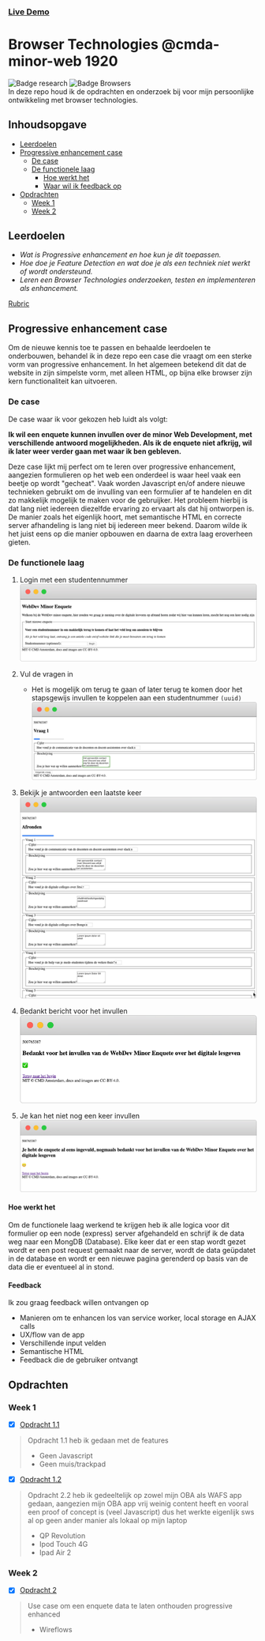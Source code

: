 ### [Live Demo](https://browsertech1920.herokuapp.com)
# Browser Technologies @cmda-minor-web 1920
![Badge research](https://badgen.net/badge/icon/research?icon=codecov&label)
![Badge Browsers](https://badgen.net/badge/icon/browsers/purple?icon=chrome&label)    
In deze repo houd ik de opdrachten en onderzoek bij voor mijn persoonlijke ontwikkeling met browser technologies.    
## Inhoudsopgave
- [Leerdoelen](#leerdoelen)
- [Progressive enhancement case](#progressive-enhancement-case)
    * [De case](#de-case)
    * [De functionele laag](#de-functionele-laag)
        + [Hoe werkt het](#hoe-werkt-het)
        + [Waar wil ik feedback op](#feedback)
- [Opdrachten](#opdrachten)
    * [Week 1](#week-1)
    * [Week 2](#week-2)

## Leerdoelen
- _Wat is Progressive enhancement en hoe kun je dit toepassen._
- _Hoe doe je Feature Detection en wat doe je als een techniek niet werkt of wordt ondersteund._
- _Leren een Browser Technologies onderzoeken, testen en implementeren als enhancement._

[Rubric](https://docs.google.com/spreadsheets/d/1MV3BWwwg_Zz1n-S_qOM4iSm4gA4M6g0xAxGacyaPuac/edit?usp=sharing)

## Progressive enhancement case
Om de nieuwe kennis toe te passen en behaalde leerdoelen te onderbouwen, behandel ik in deze repo een case die vraagt om 
een sterke vorm van progressive enhancement. In het algemeen betekend dit dat de website in zijn simpelste vorm, met alleen HTML,
op bijna elke browser zijn kern functionaliteit kan uitvoeren.
### De case
De case waar ik voor gekozen heb luidt als volgt:   

__Ik wil een enquete kunnen invullen over de minor Web Development, met verschillende antwoord mogelijkheden. Als ik de enquete niet afkrijg, wil ik later weer verder gaan met waar ik ben gebleven.__   

Deze case lijkt mij perfect om te leren over progressive enhancement, aangezien formulieren op het web een onderdeel is waar
heel vaak een beetje op wordt "gecheat". Vaak worden Javascript en/of andere nieuwe technieken gebruikt om de invulling van
een formulier af te handelen en dit zo makkelijk mogelijk te maken voor de gebruijker. Het probleem hierbij is dat lang niet 
iedereen diezelfde ervaring zo ervaart als dat hij ontworpen is. De manier zoals het eigenlijk hoort, met semantische HTML en
correcte server afhandeling is lang niet bij iedereen meer bekend. Daarom wilde ik het juist eens op die manier opbouwen
en daarna de extra laag eroverheen gieten.

### De functionele laag
1. Login met een studentennummer
![Functional Index](./onderzoek/images/functionalIndex.png)

2. Vul de vragen in
    * Het is mogelijk om terug te gaan of later terug te komen door het stapsgewijs invullen te koppelen aan een studentnummer `(uuid)`
![Functional vraag](./onderzoek/images/functionalVraag.png)

3. Bekijk je antwoorden een laatste keer
![Functional Overzicht](./onderzoek/images/functionalOverzicht.png)

4. Bedankt bericht voor het invullen
![Functional klaar](./onderzoek/images/functionalKlaar.png)

5. Je kan het niet nog een keer invullen
![Functional nog een keer](./onderzoek/images/functionalAgain.png)

#### Hoe werkt het
Om de functionele laag werkend te krijgen heb ik alle logica voor dit formulier op een node (express) server afgehandeld en schrijf
ik de data weg naar een MongDB (Database). Elke keer dat er een stap wordt gezet wordt er een post request gemaakt naar de server,
wordt de data geüpdatet in de database en wordt er een nieuwe pagina gerenderd op basis van de data die er eventueel al in stond.


#### Feedback
Ik zou graag feedback willen ontvangen op
- Manieren om te enhancen los van service worker, local storage en AJAX calls
- UX/flow van de app
- Verschillende input velden
- Semantische HTML
- Feedback die de gebruiker ontvangt

## Opdrachten
### Week 1
- [x] [Opdracht 1.1](./onderzoek/breekHetWeb.md)
>    Opdracht 1.1 heb ik gedaan met de features
>    - Geen Javascript
>    - Geen muis/trackpad
- [x] [Opdracht 1.2](./onderzoek/devices.md)
>    Opdracht 2.2 heb ik gedeeltelijk op zowel mijn OBA als WAFS app gedaan, aangezien mijn OBA app vrij weinig content heeft en vooral een proof of concept is (veel Javascript) dus het werkte eigenlijk sws al op geen ander manier als lokaal op mijn laptop
>   - QP Revolution
>   - Ipod Touch 4G
>   - Ipad Air 2

### Week 2
- [x] [Opdracht 2](./onderzoek/peOpdracht.md)
>    Use case om een enquete data te laten onthouden progressive enhanced
>    - Wireflows

<!--
### Week 2
Wat laat je zien als een browser of gebruiker een 'enhancement' niet kan tonen of zien? Hoe doe je Feature Detection en wat doe je als een techniek niet werkt of wordt ondersteund? [Planning week 2](./slides/Week2.png)

#### Woensdag
- [Les 3 - Over Feature detect & Briefing opdracht 2]()
- [Opdracht 2 - Progressive Enhanced Browser Technologie](Opdracht2.md)

Deze les gaan we onderstaande artikelen bespreken:
- [HTML: The Inaccessible Parts](https://daverupert.com/2020/02/html-the-inaccessible-parts/)
- [Accessibility Through Semantic HTML by Laura Kalbag](https://24ways.org/2017/accessibility-through-semantic-html/)


#### Weekly Nerd
PE bij de Voorhoede.


#### Donderdag
- [Les 4 - Over Browsers]()

Deze les gaan we onderstaande artikelen bespreken:
- [The accessibility mindset by Eric Eggert](https://24ways.org/2015/the-accessibility-mindset/)
- [The Role of Enhancement in Web Design by Raluca Budiu / Nielsen Norman Group](https://www.nngroup.com/articles/enhancement/)


#### Vrijdag
Code review en feedbackgesprekken opdracht 2.




### Week 3
Deze week werken we verder aan opdracht 2. [Planning week 3](./slides/Week3.png)


#### Woensdag
- [Les 5 - Over Notificaties]()

Deze les gaan we onderstaande artikelen bespreken:
- [Progressive Enhancement and Data Visualizations by Chris Coyier](https://css-tricks.com/progressive-enhancement-data-visualizations/)
- [Make the Web Work For Everyone by Justin Crawford, Chris Mills, Ali Spivak](https://hacks.mozilla.org/2016/07/make-the-web-work-for-everyone/)


#### Weekly Nerd
Op bezoek bij Bol.com


#### Donderdag
Verder werken aan opdracht 2



#### Vrijdag
Code review en beoordelingsgesprekken opdracht 2.
-->


<!-- Add a link to your live demo in Github Pages 🌐-->

<!-- ☝️ replace this description with a description of your own work -->

<!-- replace the code in the /docs folder with your own, so you can showcase your work with GitHub Pages 🌍 -->

<!-- Add a nice poster image here at the end of the week, showing off your shiny frontend 📸 -->

<!-- Maybe a table of contents here? 📚 -->

<!-- How about a section that describes how to install this project? 🤓 -->

<!-- ...but how does one use this project? What are its features 🤔 -->

<!-- Maybe a checklist of done stuff and stuff still on your wishlist? ✅ -->

<!-- How about a license here? 📜 (or is it a licence?) 🤷 -->

